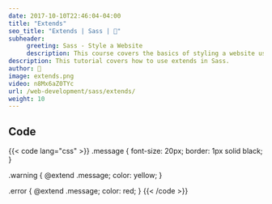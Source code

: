 ```yaml
---
date: 2017-10-10T22:46:04-04:00
title: "Extends"
seo_title: "Extends | Sass | 🦒"
subheader:
     greeting: Sass - Style a Website
     description: This course covers the basics of styling a website using Sass. Work your way through the videos/articles and I'll teach you everything you need to know to style a basic website!
description: This tutorial covers how to use extends in Sass.
author: 🦒
image: extends.png
video: n8Mx6aZ0TYc
url: /web-development/sass/extends/
weight: 10
---
```


## Code

{{< code lang="css" >}}
.message {
     font-size: 20px;
     border: 1px solid black;
}

.warning {
     @extend .message;
     color: yellow;
}

.error {
     @extend .message;
     color: red;
}
{{< /code >}}